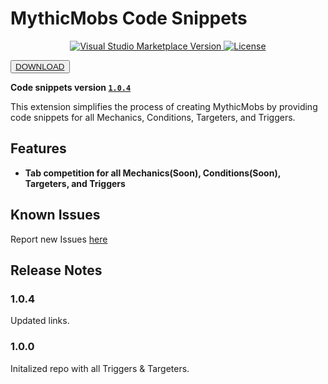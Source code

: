 # MythicMobs Code Snippets
<p align="center">
    <a href="https://marketplace.visualstudio.com/items?itemName=Monzter.mythicmobs-code-snippets">
        <img alt="Visual Studio Marketplace Version" src="https://img.shields.io/visual-studio-marketplace/v/Monzter.mythicmobs-code-snippets?color=brightgreen">
    </a>
    <a href="https://github.com/Dancull47/mythicmobs-code-snippets-master">
    </a>
    <a href="https://github.com/Dancull47/mythicmobs-code-snippets-master/blob/master/LICENSE">
        <img src="https://img.shields.io/badge/license-GPLv3-blue?style=flat-square" alt="License" />
      </a>
</p>

<button type="button" name="button" class="btn"> <a href="https://marketplace.visualstudio.com/items?itemName=Monzter.mythicmobs-code-snippets">DOWNLOAD </a> </button>

**Code snippets version [`1.0.4`](https://github.com/Dancull47/mythicmobs-code-snippets-master/)**

This extension simplifies the process of creating MythicMobs by providing code snippets for all Mechanics, Conditions, Targeters, and Triggers.  

## Features

* **Tab competition for all Mechanics(Soon), Conditions(Soon), Targeters, and Triggers**

## Known Issues

Report new Issues [here](https://github.com/joblo2213/MythicMobs-code-snippets/issues)

## Release Notes

### 1.0.4

Updated links.

### 1.0.0

Initalized repo with all Triggers & Targeters.
